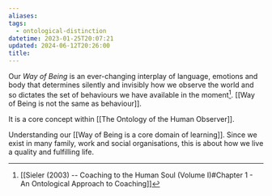 ```yaml
---
aliases: 
tags:
  - ontological-distinction
datetime: 2023-01-25T20:07:21
updated: 2024-06-12T20:26:00
title:
---
```

Our *Way of Being* is an ever-changing interplay of language, emotions and body that determines silently and invisibly how we observe the world and so dictates the set of behaviours we have available in the moment[^1]. [[Way of Being is not the same as behaviour]].

It is a core concept within [[The Ontology of the Human Observer]].

Understanding our [[Way of Being is a core domain of learning]]. Since we exist in many family, work and social organisations, this is about how we live a quality and fulfilling life.

[^1]: [[Sieler (2003) -- Coaching to the Human Soul (Volume I)#Chapter 1 - An Ontological Approach to Coaching]]